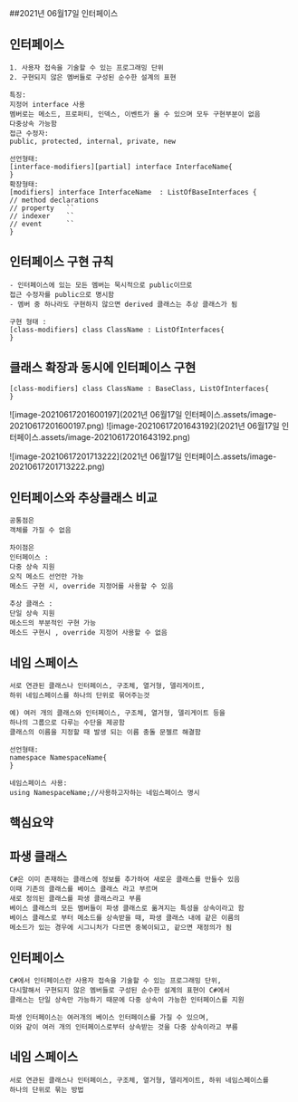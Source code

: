##2021년 06월17일  인터페이스  
## 인터페이스  
```
1. 사용자 접속을 기술할 수 있는 프로그래밍 단위
2. 구현되지 않은 멤버들로 구성된 순수한 설계의 표현

특징:
지정어 interface 사용
멤버로는 메소드, 프로퍼티, 인덱스, 이벤트가 올 수 있으며 모두 구현부분이 없음
다중상속 가능함
접근 수정자:
public, protected, internal, private, new

선언형태:
[interface-modifiers][partial] interface InterfaceName{
}
확장형태:
[modifiers] interface InterfaceName  : ListOfBaseInterfaces {
// method declarations
// property   ``
// indexer    ``
// event      ``
}
```
## 인터페이스 구현 규칙  
```
- 인터페이스에 있는 모든 멤버는 묵시적으로 public이므로 
접근 수정자를 public으로 명시함
- 멤버 중 하나라도 구현하지 않으면 derived 클래스는 추상 클래스가 됨

구현 형태 :
[class-modifiers] class ClassName : ListOfInterfaces{
}
```
## 클래스 확장과 동시에 인터페이스 구현  
```
[class-modifiers] class ClassName : BaseClass, ListOfInterfaces{
}
```
![image-20210617201600197](2021년 06월17일  인터페이스.assets/image-20210617201600197.png)
![image-20210617201643192](2021년 06월17일  인터페이스.assets/image-20210617201643192.png)

![image-20210617201713222](2021년 06월17일  인터페이스.assets/image-20210617201713222.png)

## 인터페이스와 추상클래스 비교  
```
공통점은 
객체를 가질 수 없음

차이점은 
인터페이스 :
다중 상속 지원
오직 메소드 선언만 가능
메소드 구현 시, override 지정어를 사용할 수 있음

추상 클래스 :
단일 상속 지원
메소드의 부분적인 구현 가능
메소드 구현시 , override 지정어 사용할 수 없음
```
## 네임 스페이스  
```
서로 연관된 클래스나 인터페이스, 구조체, 열거형, 델리게이트, 
하위 네임스페이스를 하나의 단위로 묶어주는것

예) 여러 개의 클래스와 인터페이스, 구조체, 열거형, 델리게이트 등을 
하나의 그룹으로 다루는 수단을 제공함
클래스의 이름을 지정할 때 발생 되는 이름 충돌 문젤르 해결함

선언형태:
namespace NamespaceName{
}

네임스페이스 사용:
using NamespaceName;//사용하고자하는 네임스페이스 명시
```
## 핵심요약  
## 파생 클래스   
```
C#은 이미 존재하는 클래스에 정보를 추가하여 새로운 클래스를 만들수 있음
이때 기존의 클래스를 베이스 클래스 라고 부르며 
새로 정의된 클래스를 파생 클래스라고 부름
베이스 클래스의 모든 멤버들이 파생 클래스로 옮겨지는 특성을 상속이라고 함
베이스 클래스로 부터 메소드를 상속받을 때, 파생 클래스 내에 같은 이름의
메소드가 있는 경우에 시그니처가 다르면 중복이되고, 같으면 재정의가 됨
```
## 인터페이스   
```
C#에서 인터페이스란 사용자 접속을 기술할 수 있는 프로그래밍 단위,
다시말해서 구현되지 않은 멤버들로 구성된 순수한 설계의 표현이 C#에서 
클래스는 단일 상속만 가능하기 때문에 다중 상속이 가능한 인터페이스를 지원

파생 인터페이스는 여러개의 베이스 인터페이스를 가질 수 있으며,
이와 같이 여러 개의 인터페이스로부터 상속받는 것을 다중 상속이라고 부름
```
## 네임 스페이스  
```
서로 연관된 클래스나 인터페이스, 구조체, 열거형, 델리게이트, 하위 네임스페이스를
하나의 단위로 묶는 방법
```